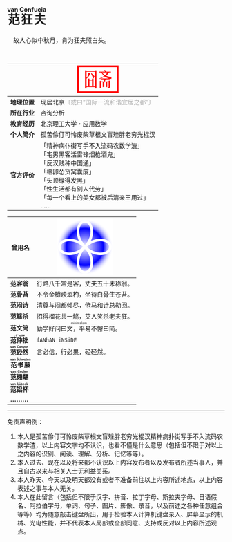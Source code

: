 # <ruby>范狂夫<rt>van Confucia</rt></ruby>

&emsp;故人心似中秋月，肯为狂夫照白头。

<br />

||![](https://github.com/fanhan-inside/fanhan-inside/raw/master/seal_room.svg)|
|-|-|
| **地理位置** | 现居北京<span style="color: darkgray;">〔或曰“国际一流和谐宜居之都”〕</span> |
| **所在行业** | 咨询分析 |
| **教育经历** | 北京理工大学・应用数学 |
| **个人简介** | 孤苦伶仃可怜废柴草根文盲矬胖老穷光棍汉 |
| **官方评价** | 「精神病仆街写手不入流码农数学渣」<br/>「宅男黑客活雷锋烟枪酒鬼」<br/>「反汉贱种中国通」<br/>「缩卵怂货窝囊废」<br/>「头顶绿得发黑」<br/>「性生活都有别人代劳」<br/>「每一个看上的美女都被后清亲王用过」<br/>…… |

| 曾用名 |![](https://github.com/fanhan-inside/fanhan-inside/raw/master/icon_dynamic.svg)|
|-|-|
| **范客翁** | 行路八千常是客，丈夫五十未称翁。 |
| **范骨苔** | 不令金樽映翠杓，坐待白骨生苍苔。 |
| **范闷诗** | 清尊与闷都倾尽，倦马和诗总勒回。 |
| **范觞杀** | 招得榴花共一觞，艾人笑杀老夫狂。 |
| **范文简** | <ruby>勤学好问曰文，平易不懈曰简。<rt>minimalism</rt></ruby> |
| **<ruby>范仲拙<rt><code>.f'h@N#</code></rt></ruby>** | `fANhAN iNSiDE` |
| **<ruby>范硁然<rt>van Canyon</rt></ruby>** | 言必信，行必果，硁硁然。 |
| **<ruby>范书藤<rt>van Schooten</rt></ruby>** ||
| **<ruby>范翗翷<rt>van Ceulen</rt></ruby>** ||
| **<ruby>范铝杯<rt>van Lübeck</rt></ruby>** ||
| **………** ||

***

免责声明例：

1. 本人是孤苦伶仃可怜废柴草根文盲矬胖老穷光棍汉精神病扑街写手不入流码农数学渣，以上内容文字均不认识，也看不懂是什么意思（包括但不限于对以上之内容的识别、阅读、理解、分析、记忆等等）。
2. 本人过去、现在以及将来都不认识以上内容发布者以及发布者所述当事人，并且自古以来与相关人士无利益关系。
3. 本人昨天、今天以及明天都没有或者不准备前往以上内容所述地点，以上内容表述之事与本人无关。
4. 本人在此留言（包括但不限于汉字、拼音、拉丁字母、斯拉夫字母、日语假名、阿拉伯字母，单词、句子、图片、影像、录音，以及前述之各种任意组合等等）均为随意敲击键盘所出，用于检验本人计算机键盘录入、屏幕显示的机械、光电性能，并不代表本人局部或全部同意、支持或反对以上内容所述观点。
